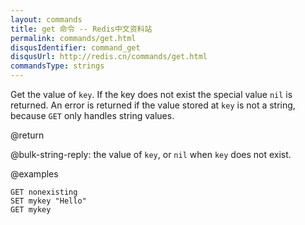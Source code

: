 ```yaml
---
layout: commands
title: get 命令 -- Redis中文资料站
permalink: commands/get.html
disqusIdentifier: command_get
disqusUrl: http://redis.cn/commands/get.html
commandsType: strings
---
```


Get the value of `key`.
If the key does not exist the special value `nil` is returned.
An error is returned if the value stored at `key` is not a string, because `GET`
only handles string values.

@return

@bulk-string-reply: the value of `key`, or `nil` when `key` does not exist.

@examples

```cli
GET nonexisting
SET mykey "Hello"
GET mykey
```
